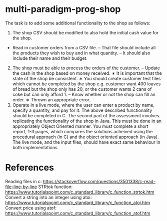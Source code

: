 # multi-paradigm-prog-shop

The task is to add some additional functionality to the shop as follows:
1. The shop CSV should be modified to also hold the initial cash value for the shop.
- Read in customer orders from a CSV file.
– That file should include all the products they wish to buy and in what quantity.
– It should also include their name and their budget.
2. The shop must be able to process the orders of the customer.
– Update the cash in the shop based on money received.
∗ It is important that the state of the shop be consistent.
∗ You should create customer test files which cannot be completed by the shop e.g. customer want 400 loaves
of bread but the shop only has 20, or the customer wants 2 cans of coke but can only afford 1.
– Know whether or not the shop can fill an order.
∗ Thrown an appropriate error.
3. Operate in a live mode, where the user can enter a product by name, specify a quantity, and pay for it.
The above described functionality should be completed in C. The second part of the assessment involves replicating the
functionality of the shop in Java. This must be done in an appropriately Object Oriented manner. You must complete a
short report, 1-3 pages, which compares the solutions acheived using the procedural approach (in C) and the object oriented
approach (in Java). The live mode, and the input files, should have exact same behaviour in both implementations.



# References
Reading files in c: https://stackoverflow.com/questions/3501338/c-read-file-line-by-line
STRtok function: https://www.tutorialspoint.com/c_standard_library/c_function_strtok.htm
Convert a string into an integer using atoi: https://www.tutorialspoint.com/c_standard_library/c_function_atoi.htm
Convert price using atof: https://www.tutorialspoint.com/c_standard_library/c_function_atof.htm
